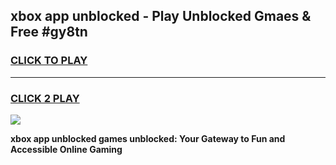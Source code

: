 
## xbox app unblocked - Play Unblocked Gmaes & Free #gy8tn
<h3>
<a href="https://news.freeplayer.one?title=xbox_app_unblocked&ref=27F">CLICK TO PLAY</a></h3>
<hr>

<h3>
<a href="https://news.freeplayer.one?title=xbox_app_unblocked&ref=27F">CLICK 2 PLAY</a>
  
</h3>

<a href="https://news.freeplayer.one?title=xbox_app_unblocked&ref=27F/"><img src="https://clearcache.store/games.png"></a>


**xbox app unblocked games unblocked: Your Gateway to Fun and Accessible Online Gaming**
